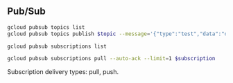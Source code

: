 Pub/Sub
-

````sh
gcloud pubsub topics list
gcloud pubsub topics publish $topic --message='{"type":"test","data":"ok"}'

gcloud pubsub subscriptions list

gcloud pubsub subscriptions pull --auto-ack --limit=1 $subscription
````

Subscription delivery types: pull, push.
